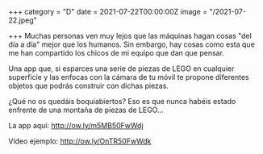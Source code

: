 +++
category = "D"
date = 2021-07-22T00:00:00Z
image = "/2021-07-22.jpeg"

+++
Muchas personas ven muy lejos que las máquinas hagan cosas "del día a día" mejor que los humanos. Sin embargo, hay cosas como esta que me han compartido los chicos de mi equipo que dan que pensar.   
  
Una app que, si esparces una serie de piezas de LEGO en cualquier superficie y las enfocas con la cámara de tu móvil te propone diferentes objetos que podrás construir con dichas piezas.  
  
¿Qué no os quedáis boquiabiertos? Eso es que nunca habéis estado enfrente de una montaña de piezas de LEGO...   
  
La app aquí: http://ow.ly/m5MB50FwWdj  
  
Vídeo ejemplo: http://ow.ly/OnTR50FwWdk